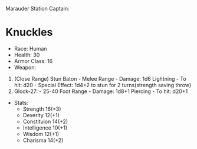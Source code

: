 Marauder Station Captain:
# Knuckles
 * Race: Human
 * Health: 30
 * Armor Class: 16
 * Weapon: 
  1. (Close Range) Stun Baton
    - Melee Range
    - Damage: 1d6 Lightning
    - To hit: d20
    - Special Effect: 1d4+2 to stun for 2 turns(strength saving throw)
  2. Glock-27:
    - 25-40 Foot Range
    - Damage: 1d8+1 Piercing
    - To hit: d20+1
 * Stats:
    - Strength 16(+3)
    - Dexerity 12(+1)
    - Constituion 14(+2)
    - Intelligence 10(+1)
    - Wisdom 12(+1)
    - Charisma 14(+2)